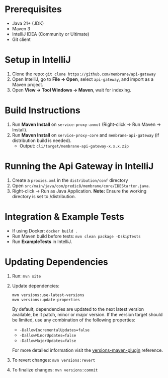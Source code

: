 # Prerequisites
- Java 21+ (JDK)
- Maven 3
- IntelliJ IDEA (Community or Ultimate)
- Git client

# Setup in IntelliJ
1. Clone the repo: `git clone https://github.com/membrane/api-gateway`
2. Open IntelliJ, go to **File -> Open**, select `api-gateway`, and import as a Maven project.
3. Open **View -> Tool Windows -> Maven**, wait for indexing.

# Build Instructions
1. Run **Maven Install** on `service-proxy-annot` (Right-click -> Run Maven -> Install).
2. Run **Maven Install** on `service-proxy-core` and `membrane-api-gateway` (if distribution build is needed).
   - Output: `cli/target/membrane-api-gateway-x.x.x.zip`

# Running the Api Gateway in IntelliJ
1. Create a `proxies.xml` in the `distribution/conf` directory
2. Open `src/main/java/com/predic8/membrane/core/IDEStarter.java`.
3. Right-click -> Run as Java Application.
**Note:** Ensure the working directory is set to /distribution.

# Integration & Example Tests
- If using Docker: `docker build .`
- Run Maven build before tests: `mvn clean package -DskipTests`
- Run **ExampleTests** in IntelliJ.

# Updating Dependencies
1. Run: `mvn site`
2. Update dependencies:
   ```sh
   mvn versions:use-latest-versions
   mvn versions:update-properties
   ```
   By default, dependencies are updated to the next latest version available, be it patch, minor or major version.
   If the version target should be limited, use any combination of the following properties:

   * `-DallowIncrementalUpdates=false`
   * `-DallowMinorUpdates=false`
   * `-DallowMajorUpdates=false`

   For more detailed information visit the [versions-maven-plugin](https://www.mojohaus.org/versions/versions-maven-plugin/examples/advancing-dependency-versions.html) reference.
3. To revert changes: `mvn versions:revert`
4. To finalize changes: `mvn versions:commit`
